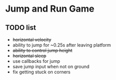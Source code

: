 # Jump and Run Game
## TODO list
* ~~horizontal velocity~~
* ability to jump for ~0.25s after leaving platform
* ~~ability to control jump height~~
* ~~horizontal sleep~~
* use callbacks for jump
* save jump input when not on ground
* fix getting stuck on corners